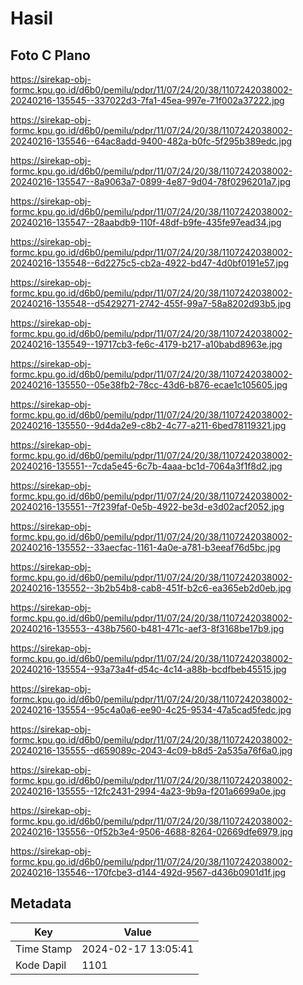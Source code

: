 # Hasil

## Foto C Plano

https://sirekap-obj-formc.kpu.go.id/d6b0/pemilu/pdpr/11/07/24/20/38/1107242038002-20240216-135545--337022d3-7fa1-45ea-997e-71f002a37222.jpg

https://sirekap-obj-formc.kpu.go.id/d6b0/pemilu/pdpr/11/07/24/20/38/1107242038002-20240216-135546--64ac8add-9400-482a-b0fc-5f295b389edc.jpg

https://sirekap-obj-formc.kpu.go.id/d6b0/pemilu/pdpr/11/07/24/20/38/1107242038002-20240216-135547--8a9063a7-0899-4e87-9d04-78f0296201a7.jpg

https://sirekap-obj-formc.kpu.go.id/d6b0/pemilu/pdpr/11/07/24/20/38/1107242038002-20240216-135547--28aabdb9-110f-48df-b9fe-435fe97ead34.jpg

https://sirekap-obj-formc.kpu.go.id/d6b0/pemilu/pdpr/11/07/24/20/38/1107242038002-20240216-135548--6d2275c5-cb2a-4922-bd47-4d0bf0191e57.jpg

https://sirekap-obj-formc.kpu.go.id/d6b0/pemilu/pdpr/11/07/24/20/38/1107242038002-20240216-135548--d5429271-2742-455f-99a7-58a8202d93b5.jpg

https://sirekap-obj-formc.kpu.go.id/d6b0/pemilu/pdpr/11/07/24/20/38/1107242038002-20240216-135549--19717cb3-fe6c-4179-b217-a10babd8963e.jpg

https://sirekap-obj-formc.kpu.go.id/d6b0/pemilu/pdpr/11/07/24/20/38/1107242038002-20240216-135550--05e38fb2-78cc-43d6-b876-ecae1c105605.jpg

https://sirekap-obj-formc.kpu.go.id/d6b0/pemilu/pdpr/11/07/24/20/38/1107242038002-20240216-135550--9d4da2e9-c8b2-4c77-a211-6bed78119321.jpg

https://sirekap-obj-formc.kpu.go.id/d6b0/pemilu/pdpr/11/07/24/20/38/1107242038002-20240216-135551--7cda5e45-6c7b-4aaa-bc1d-7064a3f1f8d2.jpg

https://sirekap-obj-formc.kpu.go.id/d6b0/pemilu/pdpr/11/07/24/20/38/1107242038002-20240216-135551--7f239faf-0e5b-4922-be3d-e3d02acf2052.jpg

https://sirekap-obj-formc.kpu.go.id/d6b0/pemilu/pdpr/11/07/24/20/38/1107242038002-20240216-135552--33aecfac-1161-4a0e-a781-b3eeaf76d5bc.jpg

https://sirekap-obj-formc.kpu.go.id/d6b0/pemilu/pdpr/11/07/24/20/38/1107242038002-20240216-135552--3b2b54b8-cab8-451f-b2c6-ea365eb2d0eb.jpg

https://sirekap-obj-formc.kpu.go.id/d6b0/pemilu/pdpr/11/07/24/20/38/1107242038002-20240216-135553--438b7560-b481-471c-aef3-8f3168be17b9.jpg

https://sirekap-obj-formc.kpu.go.id/d6b0/pemilu/pdpr/11/07/24/20/38/1107242038002-20240216-135554--93a73a4f-d54c-4c14-a88b-bcdfbeb45515.jpg

https://sirekap-obj-formc.kpu.go.id/d6b0/pemilu/pdpr/11/07/24/20/38/1107242038002-20240216-135554--95c4a0a6-ee90-4c25-9534-47a5cad5fedc.jpg

https://sirekap-obj-formc.kpu.go.id/d6b0/pemilu/pdpr/11/07/24/20/38/1107242038002-20240216-135555--d659089c-2043-4c09-b8d5-2a535a76f6a0.jpg

https://sirekap-obj-formc.kpu.go.id/d6b0/pemilu/pdpr/11/07/24/20/38/1107242038002-20240216-135555--12fc2431-2994-4a23-9b9a-f201a6699a0e.jpg

https://sirekap-obj-formc.kpu.go.id/d6b0/pemilu/pdpr/11/07/24/20/38/1107242038002-20240216-135556--0f52b3e4-9506-4688-8264-02669dfe6979.jpg

https://sirekap-obj-formc.kpu.go.id/d6b0/pemilu/pdpr/11/07/24/20/38/1107242038002-20240216-135546--170fcbe3-d144-492d-9567-d436b0901d1f.jpg


## Metadata

| Key        | Value               |
| ---------- | ------------------- |
| Time Stamp | 2024-02-17 13:05:41 |
| Kode Dapil | 1101                |



